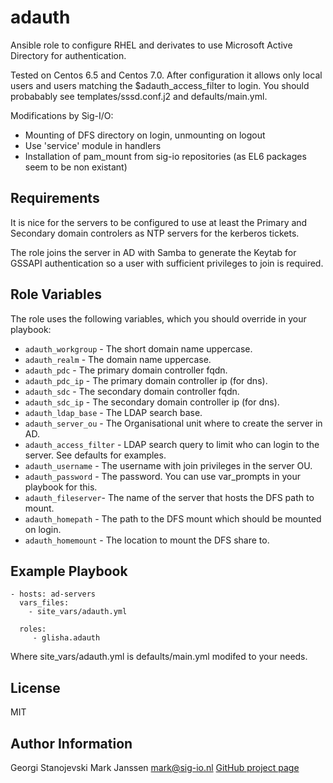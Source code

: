 adauth
========

Ansible role to configure RHEL and derivates to use Microsoft Active Directory for authentication. 

Tested on Centos 6.5 and Centos 7.0. After configuration it allows only local users and users matching the $adauth_access_filter to login. You should probabably see templates/sssd.conf.j2 and defaults/main.yml.

Modifications by Sig-I/O:

- Mounting of DFS directory on login, unmounting on logout
- Use 'service' module in handlers
- Installation of pam_mount from sig-io repositories (as EL6 packages seem to be non existant)

Requirements
------------

It is nice for the servers to be configured to use at least the Primary and Secondary domain controlers as NTP servers for the kerberos tickets.

The role joins the server in AD with Samba to generate the Keytab for GSSAPI authentication so a user with sufficient privileges to join is required.

Role Variables
--------------

The role uses the following variables, which you should override in your playbook:
* `adauth_workgroup` - The short domain name uppercase.
* `adauth_realm` - The domain name uppercase.
* `adauth_pdc` - The primary domain controller fqdn.
* `adauth_pdc_ip` - The primary domain controller ip (for dns).
* `adauth_sdc` - The secondary domain controller fqdn.
* `adauth_sdc_ip` - The secondary domain controller ip (for dns).
* `adauth_ldap_base` - The LDAP search base.
* `adauth_server_ou` - The Organisational unit where to create the server in AD.
* `adauth_access_filter` - LDAP search query to limit who can login to the server. See defaults for examples.
* `adauth_username` - The username with join privileges in the server OU.
* `adauth_password` - The password. You can use var_prompts in your playbook for this.
* `adauth_fileserver`- The name of the server that hosts the DFS path to mount.
* `adauth_homepath` - The path to the DFS mount which should be mounted on login.
* `adauth_homemount` - The location to mount the DFS share to.



Example Playbook
-------------------------

    - hosts: ad-servers
      vars_files:
        - site_vars/adauth.yml

      roles:
         - glisha.adauth

Where site_vars/adauth.yml is defaults/main.yml modifed to your needs.


License
-------

MIT

Author Information
------------------

Georgi Stanojevski
Mark Janssen <mark@sig-io.nl>
[GitHub project page](https://github.com/glisha/ansible-adauth)
